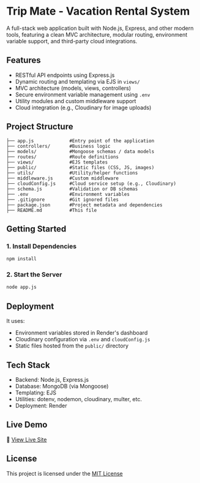 # Trip Mate - Vacation Rental System

A full-stack web application built with Node.js, Express, and other modern tools, featuring a clean MVC architecture, modular routing, environment variable support, and third-party cloud integrations.

## Features

- RESTful API endpoints using Express.js
- Dynamic routing and templating via EJS in `views/`
- MVC architecture (models, views, controllers)
- Secure environment variable management using `.env`
- Utility modules and custom middleware support
- Cloud integration (e.g., Cloudinary for image uploads)

## Project Structure

```
├── app.js             #Entry point of the application
├── controllers/       #Business logic
├── models/            #Mongoose schemas / data models
├── routes/            #Route definitions
├── views/             #EJS templates
├── public/            #Static files (CSS, JS, images)
├── utils/             #Utility/helper functions
├── middleware.js      #Custom middleware
├── cloudConfig.js     #Cloud service setup (e.g., Cloudinary)
├── schema.js          #Validation or DB schemas
├── .env               #Environment variables
├── .gitignore         #Git ignored files
├── package.json       #Project metadata and dependencies
├── README.md          #This file
```

## Getting Started

### 1. Install Dependencies

```bash
npm install
```

### 2. Start the Server

```bash
node app.js
```

## Deployment

It uses:

- Environment variables stored in Render's dashboard
- Cloudinary configuration via `.env` and `cloudConfig.js`
- Static files hosted from the `public/` directory

## Tech Stack

- Backend: Node.js, Express.js
- Database: MongoDB (via Mongoose)
- Templating: EJS
- Utilities: dotenv, nodemon, cloudinary, multer, etc.
- Deployment: Render

## Live Demo

🔗 [View Live Site](https://major-project-trip-mate.onrender.com/listings)

## License

This project is licensed under the [MIT License](https://opensource.org/license/mit/)

